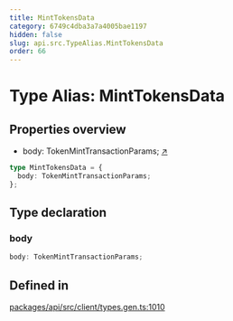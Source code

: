 ```yaml
---
title: MintTokensData
category: 6749c4dba3a7a4005bae1197
hidden: false
slug: api.src.TypeAlias.MintTokensData
order: 66
---
```


# Type Alias: MintTokensData

## Properties overview

- body:  TokenMintTransactionParams; [↗](#body)

```ts
type MintTokensData = {
  body: TokenMintTransactionParams;
};
```

## Type declaration

### body

```ts
body: TokenMintTransactionParams;
```

## Defined in

[packages/api/src/client/types.gen.ts:1010](https://github.com/zkcloudworker/minatokens-lib/blob/main/packages/api/src/client/types.gen.ts#L1010)
